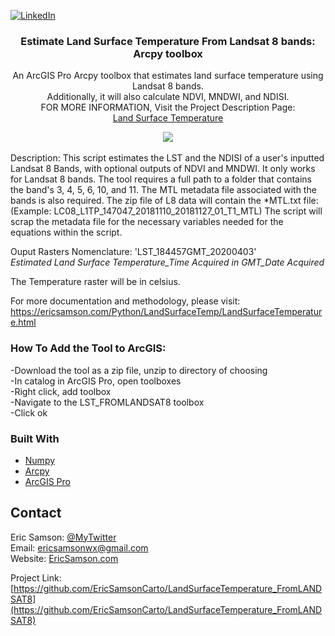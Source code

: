 [![LinkedIn][linkedin-shield]][linkedin-url]

<p align="center">
  <h3 align="center">Estimate Land Surface Temperature From Landsat 8 bands: Arcpy toolbox</h3>

  <p align="center">
    An ArcGIS Pro Arcpy toolbox that estimates land surface temperature using Landsat 8 bands.<br>
    Additionally, it will also calculate NDVI, MNDWI, and NDISI.
    <br>FOR MORE INFORMATION, Visit the Project Description Page:<br>
  <a href='https://ericsamson.com/Python/LandSurfaceTemp/LandSurfaceTemperature.html'>Land Surface Temperature</a>
  </p>
</p>

<!-- ABOUT THE PROJECT -->
<div align="center">
<img src="https://assets.codepen.io/3352342/LST_tool.JPG" />
</div>
<br>
  Description: This script estimates the LST and the NDISI of a user's 
  inputted Landsat 8 Bands, with optional outputs of NDVI and MNDWI.
  It only works for Landsat 8 bands. The tool requires a full path to 
  a folder that contains the band's 3, 4, 5, 6, 10, and 11. The MTL metadata 
  file associated with the bands is also required. 
  The zip file of L8 data will contain the *MTL.txt file:
  (Example: LC08_L1TP_147047_20181110_20181127_01_T1_MTL)
  The script will scrap the metadata file for the necessary variables needed 
  for the equations within the script.

  Ouput Rasters Nomenclature: 'LST_184457GMT_20200403'<br>
  *Estimated Land Surface Temperature_Time Acquired in GMT_Date Acquired*

  The Temperature raster will be in celsius.

  For more documentation and methodology, please visit:<br>
  https://ericsamson.com/Python/LandSurfaceTemp/LandSurfaceTemperature.html

  </div>

### How To Add the Tool to ArcGIS:
  -Download the tool as a zip file, unzip to directory of choosing
  <br>-In catalog in ArcGIS Pro, open toolboxes
  <br>-Right click, add toolbox
  <br>-Navigate to the LST_FROMLANDSAT8 toolbox
  <br>-Click ok

### Built With
* [Numpy](https://numpy.org/)
* [Arcpy](https://desktop.arcgis.com/en/arcmap/10.3/analyze/arcpy/a-quick-tour-of-arcpy.htm)
* [ArcGIS Pro](https://pro.arcgis.com/en/pro-app/get-started/get-started.htm)

<!-- CONTACT -->
## Contact
Eric Samson: [@MyTwitter](https://twitter.com/EricSamsonGIS) <br>
Email: ericsamsonwx@gmail.com <br>
Website: [EricSamson.com](https://ericsamson.com) <br>

Project Link: [https://github.com/EricSamsonCarto/LandSurfaceTemperature_FromLANDSAT8](https://github.com/EricSamsonCarto/LandSurfaceTemperature_FromLANDSAT8)

[linkedin-shield]: https://img.shields.io/badge/-LinkedIn-black.svg?style=flat-square&logo=linkedin&colorB=555
[linkedin-url]: https://linkedin.com/in/iamericsamson
